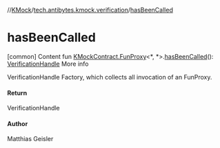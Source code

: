 //[KMock](../../index.md)/[tech.antibytes.kmock.verification](index.md)/[hasBeenCalled](has-been-called.md)



# hasBeenCalled
[common]
Content
fun [KMockContract.FunProxy](../tech.antibytes.kmock/-k-mock-contract/-fun-proxy/index.md)<*, *>.[hasBeenCalled](has-been-called.md)(): [VerificationHandle](-verification-handle/index.md)
More info


VerificationHandle Factory, which collects all invocation of an FunProxy.



#### Return


VerificationHandle



#### Author


Matthias Geisler
